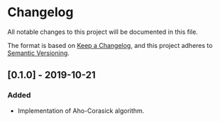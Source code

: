 # Changelog
All notable changes to this project will be documented in this file.

The format is based on [Keep a Changelog](https://keepachangelog.com/en/1.0.0/),
and this project adheres to [Semantic Versioning](https://semver.org/spec/v2.0.0.html).

## [0.1.0] - 2019-10-21
### Added
- Implementation of Aho-Corasick algorithm.

[0.0.1]: https://github.com/sepetrov/ahocorasick/releases/tag/v0.1.0
